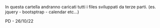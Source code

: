 In questa cartella andranno caricati tutti i files sviluppati da terze parti.
(es. jquery - bootsptrap - calendar etc...)

PD - 26/10/22